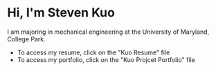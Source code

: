 # Hi, I'm Steven Kuo
I am majoring in mechanical engineering at the University of Maryland, College Park.

- To access my resume, click on the "Kuo Resume" file
- To access my portfolio, click on the "Kuo Projcet Portfolio" file

